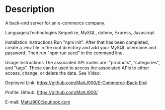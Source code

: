 <h1>Description</h1>
A back-end server for an e-commerce company.

Languages/Technologies
Sequelize, MySQL, dotenv, Express, Javascript

Installation Instructions
Run "npm init". After that has been completed, create a .env file in the root directory and add your MySQL username and password. Then run "npm run seed" in the command line.

Usage Instructions
The associated API routes are: "products", "categories", and "tags". These can be used to access the associated APIs to either access, change, or delete the data. See Video: 



Deployed Link:
https://github.com/MattJ900/E-Commerce-Back-End

Profile:
Github: https://github.com/MattJ900/

E-mail: 
MattJ900@outlook.com
